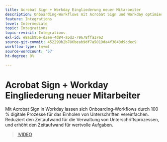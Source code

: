 ```yaml
---
title: Acrobat Sign + Workday Eingliederung neuer Mitarbeiter
description: Onboarding-Workflows mit Acrobat Sign und Workday optimieren
feature: Integrations
level: Intermediate
topic: Integrations
topic-revisit: Integrations
exl-id: e8a1b95e-d2ee-4d84-a5d2-79678ffa17e2
source-git-commit: 452299b2b786beab9df7a5019da4f3840d9cdec9
workflow-type: tm+mt
source-wordcount: '57'
ht-degree: 0%

---
```


# Acrobat Sign + Workday Eingliederung neuer Mitarbeiter

Mit Acrobat Sign in Workday lassen sich Onboarding-Workflows durch 100 % digitale Prozesse für das Einholen von Unterschriften vereinfachen. Reduziert den Zeitaufwand für die Verwaltung von Unterschriftsprozessen, und erhöht den Zeitaufwand für wertvolle Aufgaben.

>[!VIDEO](https://video.tv.adobe.com/v/3418984?quality=12&learn=on&hidetitle=true)